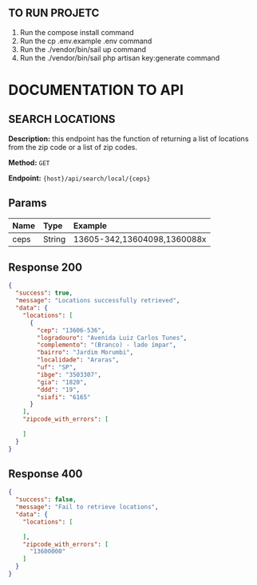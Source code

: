 ## TO RUN PROJETC

1. Run the compose install  command
2. Run the cp .env.example .env command
3. Run the ./vendor/bin/sail up command
4. Run the ./vendor/bin/sail php artisan key:generate command

# DOCUMENTATION TO API


## SEARCH LOCATIONS

**Description:** this endpoint has the function of returning a list of locations from the zip code or a list of zip codes.

**Method:** ```GET```

**Endpoint:** ```{host}/api/search/local/{ceps}```

## Params

| Name | Type | Example | 
| --- |  :-- | :-- |
| ceps | String | 13605-342,13604098,1360088x |

## Response 200
``` json
{
  "success": true,
  "message": "Locations successfully retrieved",
  "data": {
    "locations": [
      {
        "cep": "13606-536",
        "logradouro": "Avenida Luiz Carlos Tunes",
        "complemento": "(Branco) - lado ímpar",
        "bairro": "Jardim Morumbi",
        "localidade": "Araras",
        "uf": "SP",
        "ibge": "3503307",
        "gia": "1820",
        "ddd": "19",
        "siafi": "6165"
      }
    ],
    "zipcode_with_errors": [
      
    ]
  }
}
```

## Response 400

``` json
{
  "success": false,
  "message": "Fail to retrieve locations",
  "data": {
    "locations": [
      
    ],
    "zipcode_with_errors": [
      "13600000"
    ]
  }
}
```
